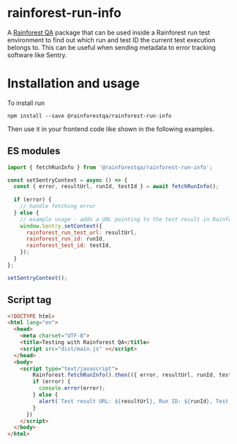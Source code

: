 # rainforest-run-info

A [Rainforest QA](https://www.rainforestqa.com/) package that can be used inside a Rainforest run test environment to find out which run and test ID the current test execution belongs to. This can be useful when sending metadata to error tracking software like Sentry. 

# Installation and usage

To install run

```shell
npm install --save @rainforestqa/rainforest-run-info
```

Then use it in your frontend code like shown in the following examples. 

## ES modules
```javascript
import { fetchRunInfo } from '@rainforestqa/rainforest-run-info';

const setSentryContext = async () => {
  const { error, resultUrl, runId, testId } = await fetchRunInfo();
  
  if (error) {
    // handle fetching error
  } else {
    // example usage - adds a URL pointing to the test result in Rainforest QA to Sentry context for easier debugging
    window.Sentry.setContext({
      rainforest_run_test_url: resultUrl,
      rainforest_run_id: runId,
      rainforest_test_id: testId,
    });
  }
};

setSentryContext();
```

## Script tag
```html
<!DOCTYPE html>
<html lang="en">
  <head>
    <meta charset="UTF-8">
    <title>Testing with Rainforest QA</title>
    <script src="dist/main.js" ></script>
  </head>
  <body>
    <script type="text/javascript">
        Rainforest.fetchRunInfo().then(({ error, resultUrl, runId, testId }) => {
        if (error) {
          console.error(error);
        } else {
          alert(`Test result URL: ${resultUrl}, Run ID: ${runId}, Test ID: ${testId}`);
        }
      })
    </script>
  </body>
</html>
```
